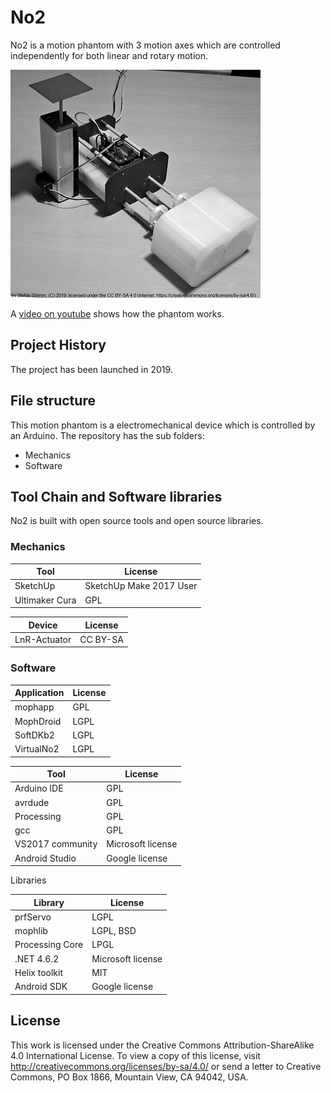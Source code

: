 # No2
No2 is a motion phantom with 3 motion axes which are controlled independently for both linear and rotary motion.

![No2 Motion Phantom](No2-Photo-Small-BW.png  "")

A [video on youtube](https://youtu.be/QqYBeX8754M) shows how the phantom works.

## Project History
The project has been launched in 2019.

## File structure
This motion phantom is a electromechanical device which is controlled by an Arduino.
The repository has the sub folders:

- Mechanics
- Software

## Tool Chain and Software libraries

No2 is built with open source tools and open source libraries.

### Mechanics

Tool | License 
---- | -------
SketchUp | SketchUp Make 2017 User
Ultimaker Cura | GPL

Device | License 
---- | -------
LnR-Actuator | CC BY-SA

### Software

Application | License 
----------- | -------
mophapp | GPL
MophDroid | LGPL 
SoftDKb2 | LGPL
VirtualNo2  | LGPL

Tool | License 
---- | -------
Arduino IDE | GPL
avrdude | GPL
Processing | GPL
gcc | GPL
VS2017 community | Microsoft license 
Android Studio | Google license 

Libraries

Library | License
------- | -------
prfServo | LGPL
mophlib | LGPL, BSD
Processing Core | LPGL
.NET 4.6.2 | Microsoft license 
Helix toolkit | MIT
Android SDK | Google license 

## License
This work is licensed under the Creative Commons Attribution-ShareAlike 4.0 International License. To view a copy of this license, visit http://creativecommons.org/licenses/by-sa/4.0/ or send a letter to Creative Commons, PO Box 1866, Mountain View, CA 94042, USA.
